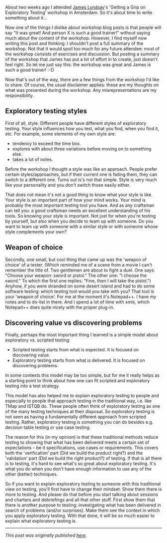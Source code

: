 <!--
.. title: Some thoughts after attending the 'Getting a Grip on Exploratory Testing' workshop
.. slug: some-thoughts-after-attending-the-getting-a-grip-on-exploratory-testing-workshop
.. date: 2012-04-29 19:55:30 UTC+02:00
.. tags: exploratory testing, workshop, software testing
.. category: exploratory testing
.. link: 
.. description:
.. type: text
-->

About two weeks ago I attended [James Lyndsay](http://www.workroom-productions.com/)'s 'Getting a Grip on Exploratory Testing' workshop in Amsterdam. So it's about time to write something about it…

Now one of the things I dislike about workshop blog posts is that people will say "It was great! And person X is such a good trainer!" without saying much about the content of the workshop. However, I find myself now writing this post and thinking: I shouldn't post a full summary of the workshop. Not that it would spoil too much for any future attendee: most of the workshop consists of exercises and discussion. But posting a summary of the workshop that James has put a lot of effort in to create, just doesn't feel right. So let me just say this: the workshop was great and James is such a good trainer! :-D

Now that's out of the way, there are a few things from the workshop I'd like to share. Of course, the usual disclaimer applies: these are my thoughts on what was presented during the workshop. Any misrepresentations are my responsibility.

<!-- TEASER_END -->

## Exploratory testing styles
First of all, style. Different people have different styles of exploratory testing. Your style influences how you test, what you find, when you find it, etc. For example, some elements of my own style are:  

- tendency to exceed the time box.  
- explores with about three variations before moving on to something else.  
- takes a lot of notes.

Before the workshop I thought a style was like an approach. People prefer certain styles/approaches, but if their current one is failing them, they can switch to a different one. Turns out is's not that simple. Style is very much like your personality and you don't switch those easily either.

That does not mean it's not a good thing to know what your style is like. Your style is an important part of how your mind works. Your mind is probably the most important testing tool you have. And as any craftsman can tell you: a good craftsman needs an excellent understanding of his tools. So knowing your style is important. Not just for when you're testing by yourself, but also when you decide to team up with someone. Do you want to team up with someone with a similar style or with someone whose style complements your own?


## Weapon of choice
Secondly, one small, but cool thing that came up was the 'weapon of choice' of a tester. (Which reminded me of a scene from a movie I can't remember the title of. Two gentlemen are about to fight a duel. One says: "Choose your weapon: sword or pistol." The other one: "I choose the sword." To which the first one replies: "Fine, then I will take the pistol.") Anyhow, if you were stranded on some desert island and had to do some software testing: which testing tool would you take with you? That tool is your 'weapon of choice'. For me at the moment it's Notepad++. I have my notes and to do-list in there. And I spend a lot of time with xmls, which Notepad++ does quite nicely with the proper plug-in.


## Discovering value vs discovering problems
Finally, perhaps the most important thing I learned is a simple model about exploratory vs. scripted testing:

- Scripted testing starts from what is expected. It is focused on discovering value.  
- Exploratory testing starts from what is delivered. It is focused on discovering problems.  

In some contexts this model may be too simple, but for me it really helps as a starting point to think about how one can fit scripted and exploratory testing into a test strategy.

This model has also helped me to explain exploratory testing to people and especially to people that approach testing in the traditional way, i.e. like TMap and ISTQB do. These people often think of exploratory testing as one of the many testing techniques at their disposal. So exploratory testing is not seen as having a fundamentally different approach from scripted testing. Rather, exploratory testing is something you can do besides e.g. decision table testing or use case testing.  

The reason for this (in my opinion) is that these traditional methods reduce testing to showing that what has been delivered meets a certain set of expectations – be it specifications, use cases or requirements. This covers both the 'verification' part (Did we build the product right?) and the 'validation' part (Did we build the right product?) of testing. If that is all there is to testing, it's hard to see what's so great about exploratory testing. It's what you do when you don't have enough information to use any of the other (better) techniques.

So if you want to explain exploratory testing to someone with this traditional view on testing, you'll first have to change their mindset. Show them there is more to testing. And please do that before you start talking about sessions and charters and debriefings and all that other stuff. First show them that there is another purpose to testing: investigating what has been delivered in search of problems (and/or surprises). Make them see the context in which you apply exploratory testing. With that done, it will be so much easier to explain what exploratory testing is.

---

*This post was originally published [here](https://testingcurve.wordpress.com/2012/04/29/some-thoughts-after-attending-the-getting-a-grip-on-exploratory-testing-workshop/).*